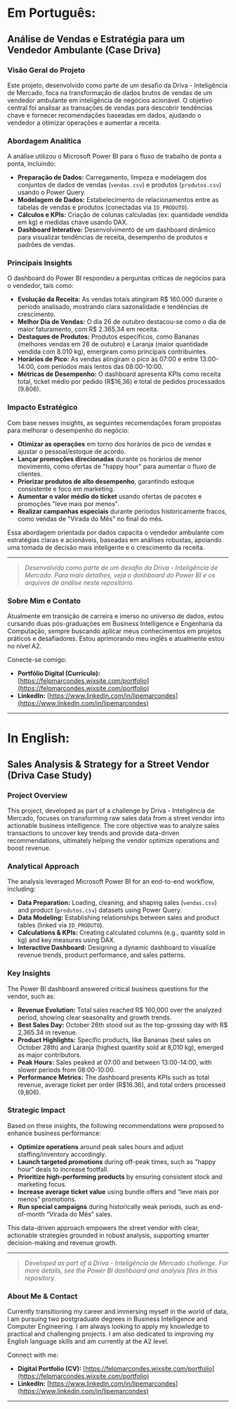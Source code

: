 # Em Português:

## Análise de Vendas e Estratégia para um Vendedor Ambulante (Case Driva)

### Visão Geral do Projeto

Este projeto, desenvolvido como parte de um desafio da Driva - Inteligência de Mercado, foca na transformação de dados brutos de vendas de um vendedor ambulante em inteligência de negócios acionável. O objetivo central foi analisar as transações de vendas para descobrir tendências chave e fornecer recomendações baseadas em dados, ajudando o vendedor a otimizar operações e aumentar a receita.

### Abordagem Analítica

A análise utilizou o Microsoft Power BI para o fluxo de trabalho de ponta a ponta, incluindo:
- **Preparação de Dados:** Carregamento, limpeza e modelagem dos conjuntos de dados de vendas (`vendas.csv`) e produtos (`produtos.csv`) usando o Power Query.
- **Modelagem de Dados:** Estabelecimento de relacionamentos entre as tabelas de vendas e produtos (conectadas via `ID_PRODUTO`).
- **Cálculos e KPIs:** Criação de colunas calculadas (ex: quantidade vendida em kg) e medidas chave usando DAX.
- **Dashboard Interativo:** Desenvolvimento de um dashboard dinâmico para visualizar tendências de receita, desempenho de produtos e padrões de vendas.

### Principais Insights

O dashboard do Power BI respondeu a perguntas críticas de negócios para o vendedor, tais como:
- **Evolução da Receita:** As vendas totais atingiram R$ 160.000 durante o período analisado, mostrando clara sazonalidade e tendências de crescimento.
- **Melhor Dia de Vendas:** O dia 26 de outubro destacou-se como o dia de maior faturamento, com R$ 2.365,34 em receita.
- **Destaques de Produtos:** Produtos específicos, como Bananas (melhores vendas em 28 de outubro) e Laranja (maior quantidade vendida com 8.010 kg), emergiram como principais contribuintes.
- **Horários de Pico:** As vendas atingiram o pico às 07:00 e entre 13:00-14:00, com períodos mais lentos das 08:00-10:00.
- **Métricas de Desempenho:** O dashboard apresenta KPIs como receita total, ticket médio por pedido (R$16,36) e total de pedidos processados (9.806).

### Impacto Estratégico

Com base nesses insights, as seguintes recomendações foram propostas para melhorar o desempenho do negócio:
- **Otimizar as operações** em torno dos horários de pico de vendas e ajustar o pessoal/estoque de acordo.
- **Lançar promoções direcionadas** durante os horários de menor movimento, como ofertas de "happy hour" para aumentar o fluxo de clientes.
- **Priorizar produtos de alto desempenho**, garantindo estoque consistente e foco em marketing.
- **Aumentar o valor médio do ticket** usando ofertas de pacotes e promoções "leve mais por menos".
- **Realizar campanhas especiais** durante períodos historicamente fracos, como vendas de "Virada do Mês" no final do mês.

Essa abordagem orientada por dados capacita o vendedor ambulante com estratégias claras e acionáveis, baseadas em análises robustas, apoiando uma tomada de decisão mais inteligente e o crescimento da receita.

---
> *Desenvolvido como parte de um desafio da Driva - Inteligência de Mercado. Para mais detalhes, veja o dashboard do Power BI e os arquivos de análise neste repositório.*

### Sobre Mim e Contato

Atualmente em transição de carreira e imerso no universo de dados, estou cursando duas pós-graduações em Business Intelligence e Engenharia da Computação, sempre buscando aplicar meus conhecimentos em projetos práticos e desafiadores. Estou aprimorando meu inglês e atualmente estou no nível A2.

Conecte-se comigo:
- **Portfólio Digital (Currículo):** [https://felpmarcondes.wixsite.com/portfolio](https://felpmarcondes.wixsite.com/portfolio)
- **LinkedIn:** [https://www.linkedin.com/in/lipemarcondes](https://www.linkedin.com/in/lipemarcondes)

---

# In English:

## Sales Analysis & Strategy for a Street Vendor (Driva Case Study)

### Project Overview

This project, developed as part of a challenge by Driva - Inteligência de Mercado, focuses on transforming raw sales data from a street vendor into actionable business intelligence. The core objective was to analyze sales transactions to uncover key trends and provide data-driven recommendations, ultimately helping the vendor optimize operations and boost revenue.

### Analytical Approach

The analysis leveraged Microsoft Power BI for an end-to-end workflow, including:
- **Data Preparation:** Loading, cleaning, and shaping sales (`vendas.csv`) and product (`produtos.csv`) datasets using Power Query.
- **Data Modeling:** Establishing relationships between sales and product tables (linked via `ID_PRODUTO`).
- **Calculations & KPIs:** Creating calculated columns (e.g., quantity sold in kg) and key measures using DAX.
- **Interactive Dashboard:** Designing a dynamic dashboard to visualize revenue trends, product performance, and sales patterns.

### Key Insights

The Power BI dashboard answered critical business questions for the vendor, such as:
- **Revenue Evolution:** Total sales reached R$ 160,000 over the analyzed period, showing clear seasonality and growth trends.
- **Best Sales Day:** October 26th stood out as the top-grossing day with R$ 2,365.34 in revenue.
- **Product Highlights:** Specific products, like Bananas (best sales on October 28th) and Laranja (highest quantity sold at 8,010 kg), emerged as major contributors.
- **Peak Hours:** Sales peaked at 07:00 and between 13:00-14:00, with slower periods from 08:00-10:00.
- **Performance Metrics:** The dashboard presents KPIs such as total revenue, average ticket per order (R$16.36), and total orders processed (9,806).

### Strategic Impact

Based on these insights, the following recommendations were proposed to enhance business performance:
- **Optimize operations** around peak sales hours and adjust staffing/inventory accordingly.
- **Launch targeted promotions** during off-peak times, such as "happy hour" deals to increase footfall.
- **Prioritize high-performing products** by ensuring consistent stock and marketing focus.
- **Increase average ticket value** using bundle offers and “leve mais por menos” promotions.
- **Run special campaigns** during historically weak periods, such as end-of-month “Virada do Mês” sales.

This data-driven approach empowers the street vendor with clear, actionable strategies grounded in robust analysis, supporting smarter decision-making and revenue growth.

---
> *Developed as part of a Driva - Inteligência de Mercado challenge. For more details, see the Power BI dashboard and analysis files in this repository.*

### About Me & Contact

Currently transitioning my career and immersing myself in the world of data, I am pursuing two postgraduate degrees in Business Intelligence and Computer Engineering. I am always looking to apply my knowledge to practical and challenging projects. I am also dedicated to improving my English language skills and am currently at the A2 level.

Connect with me:
- **Digital Portfolio (CV):** [https://felpmarcondes.wixsite.com/portfolio](https://felpmarcondes.wixsite.com/portfolio)
- **LinkedIn:** [https://www.linkedin.com/in/lipemarcondes](https://www.linkedin.com/in/lipemarcondes)

---
